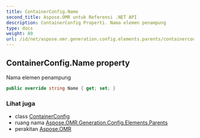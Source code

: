 ```yaml
---
title: ContainerConfig.Name
second_title: Aspose.OMR untuk Referensi .NET API
description: ContainerConfig Properti. Nama elemen penampung
type: docs
weight: 80
url: /id/net/aspose.omr.generation.config.elements.parents/containerconfig/name/
---
```

## ContainerConfig.Name property

Nama elemen penampung

```csharp
public override string Name { get; set; }
```

### Lihat juga

* class [ContainerConfig](../)
* ruang nama [Aspose.OMR.Generation.Config.Elements.Parents](../../containerconfig/)
* perakitan [Aspose.OMR](../../../)


